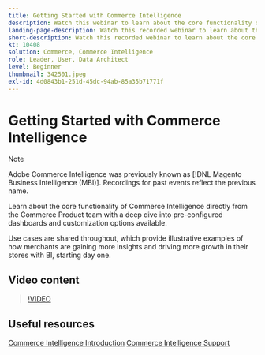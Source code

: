 ```yaml
---
title: Getting Started with Commerce Intelligence
description: Watch this webinar to learn about the core functionality of Commerce Intelligence for your Adobe Commerce or Magento Open Source store.
landing-page-description: Watch this recorded webinar to learn about the core functionality of Commerce Intelligence for your Adobe Commerce or Magento Open Source store.
short-description: Watch this recorded webinar to learn about the core functionality of Commerce Intelligence for your Adobe Commerce or Magento Open Source store.
kt: 10408
solution: Commerce, Commerce Intelligence
role: Leader, User, Data Architect
level: Beginner
thumbnail: 342501.jpeg
exl-id: 4d0843b1-251d-45dc-94ab-85a35b71771f
---
```

# Getting Started with Commerce Intelligence

>[!NOTE]
>
>Adobe Commerce Intelligence was previously known as [!DNL Magento Business Intelligence (MBI)]. Recordings for past events reflect the previous name.

Learn about the core functionality of Commerce Intelligence directly from the Commerce Product team with a deep dive into pre-configured dashboards and customization options available.

Use cases are shared throughout, which provide illustrative examples of how merchants are gaining more insights and driving more growth in their stores with BI, starting day one.

## Video content

>[!VIDEO](https://video.tv.adobe.com/v/342501?quality=12&learn=on)

## Useful resources

[Commerce Intelligence Introduction](https://experienceleague.adobe.com/docs/commerce-business-intelligence/mbi/getting-started.html)
[Commerce Intelligence Support](https://experienceleague.adobe.com/docs/commerce-knowledge-base/kb/troubleshooting/miscellaneous/mbi-service-policies.html)
